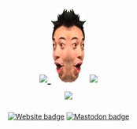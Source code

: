 <h1 align="center">

<a href="https://github.com/anuraghazra/github-readme-stats">
  <img height="150px" src="https://grs.mizle.net/api?username=eai04191&show_icons=true&count_private=true">
</a>
<img height="150px" width="72px" src="https://raw.githubusercontent.com/eai04191/eai04191/master/symmetrychamp.png">
<a href="https://github.com/anuraghazra/github-readme-stats">
  <img height="150px" src="https://grs.mizle.net/api/top-langs/?username=eai04191&hide=html&layout=compact">
</a>
<br>
<a href="https://github.com/ryo-ma/github-profile-trophy">
  <img src="https://github-profile-trophy.vercel.app/?username=eai04191&column=7">
</a>
</h1>

<span align="center">

[![Website badge](https://img.shields.io/badge/website-mizle.net-green?style=for-the-badge)](https://mizle.net)
[![Mastodon badge](https://img.shields.io/badge/Mastodon-@Eai@stellaria.network-red?style=for-the-badge&logo=mastodon&logoColor=white&labelColor=2B90D9&color=dcbe5e)](https://stellaria.network/@Eai)
</span>
